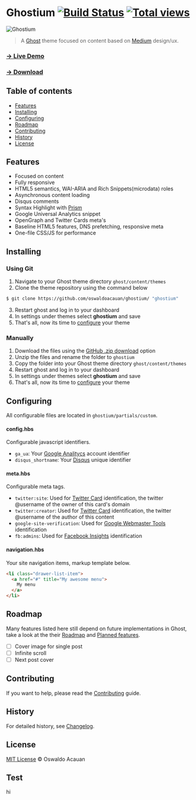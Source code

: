# Ghostium [![Build Status](https://travis-ci.org/oswaldoacauan/ghostium.png)](https://travis-ci.org/oswaldoacauan/ghostium) [![Total views](https://sourcegraph.com/api/repos/github.com/oswaldoacauan/ghostium/counters/views.png)](https://sourcegraph.com/github.com/oswaldoacauan/ghostium)

![Ghostium](http://i.imgur.com/m5VcTBl.png)

> A [Ghost](https://ghost.org/) theme focused on content based on [Medium](https://medium.com) design/ux.

### [→ Live Demo](http://ghostium.oswaldoacauan.com/)
### [→ Download](https://github.com/oswaldoacauan/ghostium/archive/master.zip)

## Table of contents

* [Features](#features)
* [Installing](#installing)
* [Configuring](#configuring)
* [Roadmap](#roadmap)
* [Contributing](#contributing)
* [History](#history)
* [License](#license)

## Features

* Focused on content
* Fully responsive
* HTML5 semantics, WAI-ARIA and Rich Snippets(microdata) roles
* Asynchronous content loading
* Disqus comments
* Syntax Highlight with [Prism](http://prismjs.com/)
* Google Universal Analytics snippet
* OpenGraph and Twitter Cards meta's
* Baseline HTML5 features, DNS prefetching, responsive meta
* One-file CSS/JS for performance

## Installing

### Using Git
1. Navigate to your Ghost theme directory `ghost/content/themes`
2. Clone the theme repository using the command below
```sh
$ git clone https://github.com/oswaldoacauan/ghostium/ "ghostium"
```
3. Restart ghost and log in to your dashboard
4. In settings under themes select **ghostium** and save
5. That's all, now its time to [configure](#configuring) your theme


### Manually
1. Download the files using the [GitHub .zip download](https://github.com/oswaldoacauan/ghostium/archive/master.zip) option
2. Unzip the files and rename the folder to `ghostium`
4. Copy the folder into your Ghost theme directory `ghost/content/themes`
5. Restart ghost and log in to your dashboard
6. In settings under themes select **ghostium** and save
7. That's all, now its time to [configure](#configuring) your theme

## Configuring

All configurable files are located in `ghostium/partials/custom`.

#### config.hbs

Configurable javascript identifiers.

* `ga_ua`: Your [Google Analitycs](https://support.google.com/analytics/answer/1032385) account identifier
* `disqus_shortname`: Your [Disqus](http://help.disqus.com/customer/portal/articles/466208) unique identifier

#### meta.hbs

Configurable meta tags.

* `twitter:site`: Used for [Twitter Card](https://dev.twitter.com/docs/cards/markup-reference) identification, the twitter @username of the owner of this card's domain
* `twitter:creator`: Used for [Twitter Card](https://dev.twitter.com/docs/cards/markup-reference) identification, the twitter @username of the author of this content
* `google-site-verification`: Used for [Google Webmaster Tools](https://support.google.com/webmasters/answer/35179) identification
* `fb:admins`: Used for [Facebook Insights](https://developers.facebook.com/docs/insights/‎) identification

#### navigation.hbs

Your site navigation items, markup template below.
```html
<li class="drawer-list-item">
  <a href="#" title="My awesome menu">
    My menu
  </a>
</li>
```

## Roadmap

Many features listed here still depend on future implementations in Ghost, take a look at the their [Roadmap](https://github.com/tryghost/ghost/wiki/Roadmap) and [Planned features](https://github.com/tryghost/ghost/wiki/Planned-Features).

- [ ] Cover image for single post
- [ ] Infinite scroll
- [ ] Next post cover

## Contributing

If you want to help, please read the [Contributing](https://github.com/oswaldoacauan/ghostium/blob/master/CONTRIBUTING.md) guide.

## History

For detailed history, see [Changelog](https://github.com/oswaldoacauan/ghostium/blob/master/CHANGELOG.md).

## License

[MIT License](http://oswaldoacauan.mit-license.org/) © Oswaldo Acauan

## Test

hi
